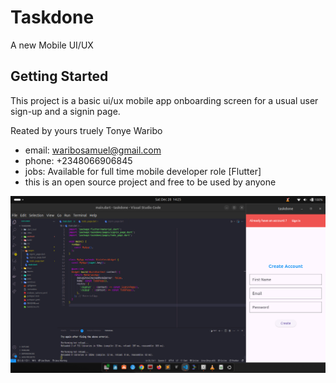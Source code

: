 # Taskdone

A new Mobile UI/UX

## Getting Started

This project is a basic ui/ux mobile app onboarding screen for a usual user sign-up and a signin page.

Reated by yours truely Tonye Waribo

- email: waribosamuel@gmail.com
- phone: +2348066906845
- jobs: Available for full time mobile developer role [Flutter]
- this is an open source project and free to be used by anyone


![A Screen Shoot of the UI](./assests/images/screenshoot.png?raw=true)
